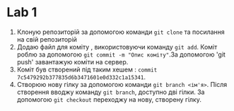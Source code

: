 # Lab 1
1. Клоную репозиторій за допомогою команди `git clone` та посилання на свій репозиторій
2. Додаю файл для коміту , використовуючи команду `git add`. Коміт роблю за допомогою `git commit -m "Опис коміту"`.За допомогою 'git push' завантажую коміти на сервер.
3. Коміт був створений під таким хешем : `commit 7c5479292b377835d6b3471601e0d332c1a15341`.
4. Створюю нову гілку за допомогою команди `git branch <ім'я>`. Після створення вводжу команду `git branch`, доступно дві гілки. За допомогою `git checkout` переходжу на нову, створену гілку.


